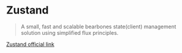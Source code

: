 # Zustand

> A small, fast and scalable bearbones state(client) management solution using simplified flux principles.

[Zustand official link](https://github.com/pmndrs/zustand)